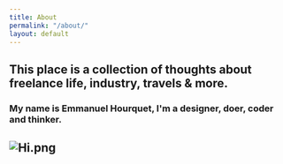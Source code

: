 ```yaml
---
title: About
permalink: "/about/"
layout: default
---
```


## This place is a collection of thoughts about freelance life, industry, travels & more.
### My name is Emmanuel Hourquet, I'm a designer, doer, coder and thinker.

## ![Hi.png](/uploads/Hi.png)